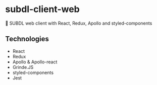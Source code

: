 # subdl-client-web
🍿  SUBDL web client with React, Redux, Apollo and styled-components 

## Technologies
- React
- Redux
- Apollo & Apollo-react
- Grinde.JS
- styled-components
- Jest
